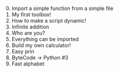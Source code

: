 0. Import a simple function from a simple file
1. My first toolbox!
2. How to make a script dynamic!
3. Infinite addition
4. Who are you?
5. Everything can be imported
6. Build my own calculator!
7. Easy prin
8. ByteCode -> Python #3
9. Fast alphabet
